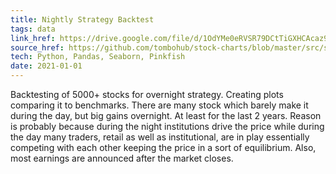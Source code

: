 ```yaml
---
title: Nightly Strategy Backtest
tags: data
link_href: https://drive.google.com/file/d/1OdYMe0eRVSR79DCtTiGXHCAcaz91Jdyj/view?usp=sharing
source_href: https://github.com/tombohub/stock-charts/blob/master/src/scripts/nightly_backtest.py
tech: Python, Pandas, Seaborn, Pinkfish
date: 2021-01-01
---
```

Backtesting of 5000+ stocks for overnight strategy. Creating plots comparing it to benchmarks. There are many stock which
barely make it during the day, but big gains overnight. At least for the last 2 years. Reason is probably because during the night institutions drive the price while during the day many traders, retail as well as institutional, are in play essentially competing with each other keeping the price in a sort of equilibrium. Also, most earnings are announced after the market closes. 

